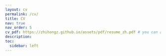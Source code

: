 ```yaml
---
layout: cv
permalink: /cv/
title: CV
nav: true
nav_order: 5
cv_pdf: https://zhihongz.github.io/assets/pdf/resume_zh.pdf # you can also use external links here
description: 
toc:
  sidebar: left
---
```

